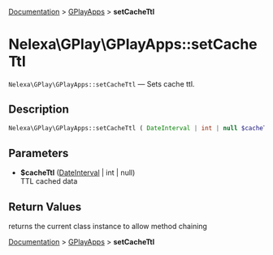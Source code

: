 [Documentation](../../README.md) > [GPlayApps](README.md) > **setCacheTtl**

# Nelexa\GPlay\GPlayApps::setCacheTtl
`Nelexa\GPlay\GPlayApps::setCacheTtl` — Sets cache ttl.

## Description
```php
Nelexa\GPlay\GPlayApps::setCacheTtl ( DateInterval | int | null $cacheTtl ) : Nelexa\GPlay\GPlayApps
```

## Parameters
* **$cacheTtl** ([DateInterval](../../https:/www.php.net/manual/class.dateinterval.php) | int | null)  
TTL cached data

## Return Values
returns the current class instance to allow method chaining

[Documentation](../../README.md) > [GPlayApps](README.md) > **setCacheTtl**
